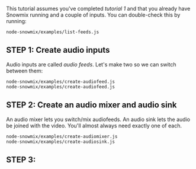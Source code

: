 This tutorial assumes you've completed *tutorial 1* and that you already have Snowmix running and a couple of inputs.
You can double-check this by running:

    node-snowmix/examples/list-feeds.js

## STEP 1: Create audio inputs

Audio inputs are called *audio feeds*.
Let's make two so we can switch between them:

    node-snowmix/examples/create-audiofeed.js
    node-snowmix/examples/create-audiofeed.js


## STEP 2: Create an audio mixer and audio sink

An audio mixer lets you switch/mix audiofeeds.
An audio sink lets the audio be joined with the video.
You'll almost always need exactly one of each.

    node-snowmix/examples/create-audiomixer.js
    node-snowmix/examples/create-audiosink.js

## STEP 3:

